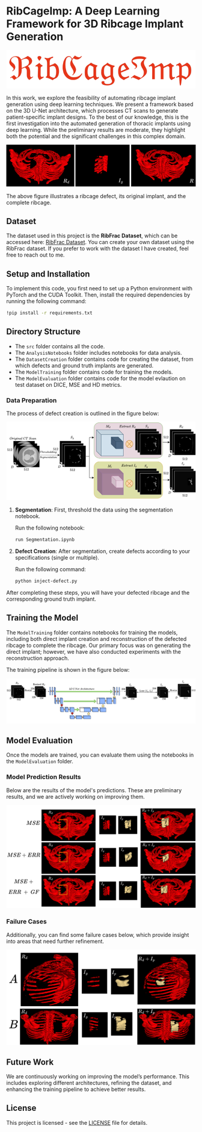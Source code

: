 
# RibCageImp: A Deep Learning Framework for 3D Ribcage Implant Generation

![RibcageImp](Figures/ribcageimp.png)

In this work, we explore the feasibility of automating ribcage implant generation using deep learning techniques. We present a framework based on the 3D U-Net architecture, which processes CT scans to generate patient-specific implant designs. To the best of our knowledge, this is the first investigation into the automated generation of thoracic implants using deep learning. While the preliminary results are moderate, they highlight both the potential and the significant challenges in this complex domain.

![Illustration](Figures/illustration.png)

The above figure illustrates a ribcage defect, its original implant, and the complete ribcage.

## Dataset

The dataset used in this project is the **RibFrac Dataset**, which can be accessed here: [RibFrac Dataset](https://ribfrac.grand-challenge.org/dataset/). You can create your own dataset using the RibFrac dataset. If you prefer to work with the dataset I have created, feel free to reach out to me.

## Setup and Installation

To implement this code, you first need to set up a Python environment with PyTorch and the CUDA Toolkit. Then, install the required dependencies by running the following command:

```bash
!pip install -r requirements.txt
```

## Directory Structure

- The `src` folder contains all the code.
- The `AnalysisNotebooks` folder includes notebooks for data analysis.
- The `DatasetCreation` folder contains code for creating the dataset, from which defects and ground truth implants are generated.
- The `ModelTraining` folder contains code for training the models.
- The `ModelEvaluation` folder contains code for the model evlaution on test dataset on DICE, MSE and HD metrics.


### Data Preparation

The process of defect creation is outlined in the figure below:

![Data Preparation](Figures/isbi1.png)

1. **Segmentation**: First, threshold the data using the segmentation notebook.

    Run the following notebook:
    ```bash
    run Segmentation.ipynb
    ```

2. **Defect Creation**: After segmentation, create defects according to your specifications (single or multiple).

    Run the following command:
    ```bash
    python inject-defect.py
    ```

After completing these steps, you will have your defected ribcage and the corresponding ground truth implant.

## Training the Model

The `ModelTraining` folder contains notebooks for training the models, including both direct implant creation and reconstruction of the defected ribcage to complete the ribcage. Our primary focus was on generating the direct implant; however, we have also conducted experiments with the reconstruction approach.

The training pipeline is shown in the figure below:

![Training](Figures/isbi2.png)

## Model Evaluation

Once the models are trained, you can evaluate them using the notebooks in the `ModelEvaluation` folder.

### Model Prediction Results

Below are the results of the model's predictions. These are preliminary results, and we are actively working on improving them.

![Results](Figures/MSE.png)

### Failure Cases

Additionally, you can find some failure cases below, which provide insight into areas that need further refinement.

![Wrong Predictions](Figures/wrongpred.png)

## Future Work

We are continuously working on improving the model’s performance. This includes exploring different architectures, refining the dataset, and enhancing the training pipeline to achieve better results.

## License

This project is licensed - see the [LICENSE](LICENSE) file for details.

